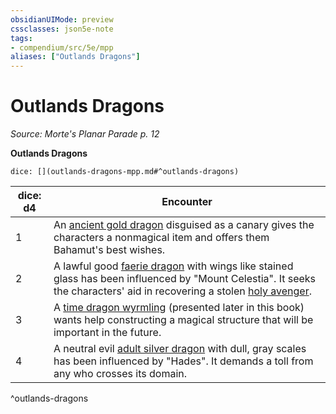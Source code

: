 ```yaml
---
obsidianUIMode: preview
cssclasses: json5e-note
tags:
- compendium/src/5e/mpp
aliases: ["Outlands Dragons"]
---
```

# Outlands Dragons
*Source: Morte's Planar Parade p. 12* 

**Outlands Dragons**

`dice: [](outlands-dragons-mpp.md#^outlands-dragons)`

| dice: d4 | Encounter |
|----------|-----------|
| 1 | An [ancient gold dragon](Mechanics/bestiary/dragon/ancient-gold-dragon.md) disguised as a canary gives the characters a nonmagical item and offers them Bahamut's best wishes. |
| 2 | A lawful good [faerie dragon](Mechanics/bestiary/dragon/faerie-dragon-violet.md) with wings like stained glass has been influenced by "Mount Celestia". It seeks the characters' aid in recovering a stolen [holy avenger](Mechanics/items/holy-avenger.md). |
| 3 | A [time dragon wyrmling](Mechanics/bestiary/dragon/time-dragon-wyrmling-mpp.md) (presented later in this book) wants help constructing a magical structure that will be important in the future. |
| 4 | A neutral evil [adult silver dragon](Mechanics/bestiary/dragon/adult-silver-dragon.md) with dull, gray scales has been influenced by "Hades". It demands a toll from any who crosses its domain. |
^outlands-dragons